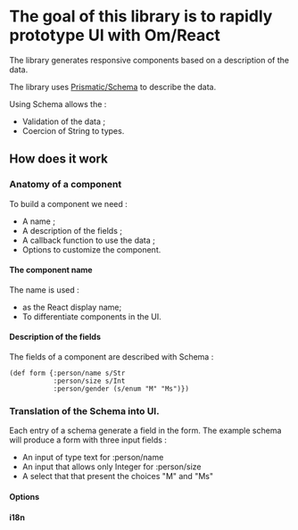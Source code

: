 # The goal of this library is to rapidly prototype UI with Om/React

The library generates responsive components based on a description of the data.

The library uses [Prismatic/Schema](https://github.com/Prismatic/schema) to describe the data.

Using Schema allows the :
* Validation of the data ;
* Coercion of String to types.

## How does it work

### Anatomy of a component


To build a component we need :
* A name ;
* A description of the fields ;
* A callback function to use the data ;
* Options to customize the component.



#### The component name

The name is used :

* as the React display name;
* To differentiate components in the UI.


#### Description of the fields

The fields of a component are described with Schema :

```
(def form {:person/name s/Str
           :person/size s/Int
           :person/gender (s/enum "M" "Ms")})
```

### Translation of the Schema into UI.


Each entry of a schema generate a field in the form.
The example schema will produce a form with three input fields :

* An input of type text for :person/name
* An input that allows only Integer for :person/size
* A select that that present the choices "M" and "Ms"




#### Options


#### i18n
